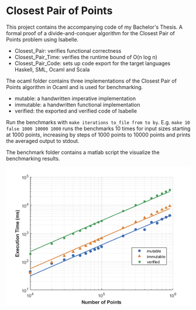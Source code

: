 # Closest Pair of Points

This project contains the accompanying code of my Bachelor's Thesis. A formal proof of a divide-and-conquer algorithm for the Closest Pair of Points problem using Isabelle.

* Closest_Pair: verifies functional correctness
* Closest_Pair_Time: verifies the runtime bound of O(n log n)
* Closest_Pair_Code: sets up code export for the target languages Haskell, SML, Ocaml and Scala

The ocaml folder contains three implementations of the Closest Pair of Points algorithm in Ocaml and is used for benchmarking.

* mutable: a handwritten imperative implementation
* immutable: a handwritten functional implementation
* verified: the exported and verified code of Isabelle

Run the benchmarks with ```make iterations to_file from to by```. E.g. ```make 10 false 1000 10000 1000``` runs the benchmarks 10 times for input sizes starting at 1000 points, increasing by steps of 1000 points to 10000 points and prints the averaged output to stdout.

The benchmark folder contains a matlab script the visualize the benchmarking results.

![Benchmarking Results](./benchmark/Benchmarks.png)